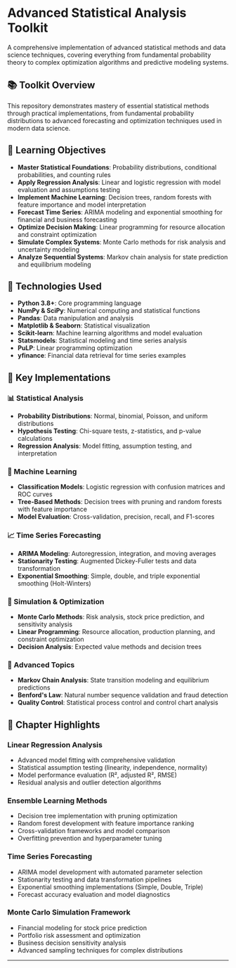 # Advanced Statistical Analysis Toolkit

A comprehensive implementation of advanced statistical methods and data science techniques, covering everything from fundamental probability theory to complex optimization algorithms and predictive modeling systems.

## 📚 Toolkit Overview

This repository demonstrates mastery of essential statistical methods through practical implementations, from fundamental probability distributions to advanced forecasting and optimization techniques used in modern data science.

## 🎯 Learning Objectives

- **Master Statistical Foundations**: Probability distributions, conditional probabilities, and counting rules
- **Apply Regression Analysis**: Linear and logistic regression with model evaluation and assumptions testing
- **Implement Machine Learning**: Decision trees, random forests with feature importance and model interpretation
- **Forecast Time Series**: ARIMA modeling and exponential smoothing for financial and business forecasting
- **Optimize Decision Making**: Linear programming for resource allocation and constraint optimization
- **Simulate Complex Systems**: Monte Carlo methods for risk analysis and uncertainty modeling
- **Analyze Sequential Systems**: Markov chain analysis for state prediction and equilibrium modeling

## 🔧 Technologies Used

- **Python 3.8+**: Core programming language
- **NumPy & SciPy**: Numerical computing and statistical functions
- **Pandas**: Data manipulation and analysis
- **Matplotlib & Seaborn**: Statistical visualization
- **Scikit-learn**: Machine learning algorithms and model evaluation
- **Statsmodels**: Statistical modeling and time series analysis
- **PuLP**: Linear programming optimization
- **yfinance**: Financial data retrieval for time series examples

## 🚀 Key Implementations

### 📊 Statistical Analysis
- **Probability Distributions**: Normal, binomial, Poisson, and uniform distributions
- **Hypothesis Testing**: Chi-square tests, z-statistics, and p-value calculations
- **Regression Analysis**: Model fitting, assumption testing, and interpretation

### 🤖 Machine Learning
- **Classification Models**: Logistic regression with confusion matrices and ROC curves
- **Tree-Based Methods**: Decision trees with pruning and random forests with feature importance
- **Model Evaluation**: Cross-validation, precision, recall, and F1-scores

### 📈 Time Series Forecasting
- **ARIMA Modeling**: Autoregression, integration, and moving averages
- **Stationarity Testing**: Augmented Dickey-Fuller tests and data transformation
- **Exponential Smoothing**: Simple, double, and triple exponential smoothing (Holt-Winters)

### 🎲 Simulation & Optimization
- **Monte Carlo Methods**: Risk analysis, stock price prediction, and sensitivity analysis
- **Linear Programming**: Resource allocation, production planning, and constraint optimization
- **Decision Analysis**: Expected value methods and decision trees

### 🔗 Advanced Topics
- **Markov Chain Analysis**: State transition modeling and equilibrium predictions
- **Benford's Law**: Natural number sequence validation and fraud detection
- **Quality Control**: Statistical process control and control chart analysis


## 📖 Chapter Highlights

### Linear Regression Analysis
- Advanced model fitting with comprehensive validation
- Statistical assumption testing (linearity, independence, normality)
- Model performance evaluation (R², adjusted R², RMSE)
- Residual analysis and outlier detection algorithms

### Ensemble Learning Methods
- Decision tree implementation with pruning optimization
- Random forest development with feature importance ranking
- Cross-validation frameworks and model comparison
- Overfitting prevention and hyperparameter tuning

### Time Series Forecasting
- ARIMA model development with automated parameter selection
- Stationarity testing and data transformation pipelines
- Exponential smoothing implementations (Simple, Double, Triple)
- Forecast accuracy evaluation and model diagnostics

### Monte Carlo Simulation Framework
- Financial modeling for stock price prediction
- Portfolio risk assessment and optimization
- Business decision sensitivity analysis
- Advanced sampling techniques for complex distributions

---
